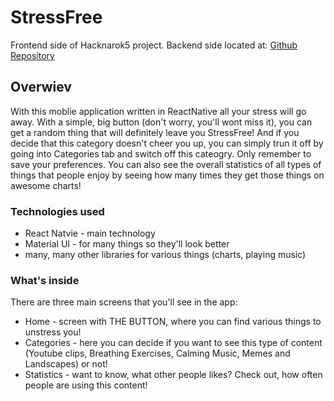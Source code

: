 # StressFree

Frontend side of Hacknarok5 project. Backend side located at: [Github Repository](https://github.com/tomros766/StressFreeServer)

## Overwiev
With this moblie application written in ReactNative all your stress will go away. With a simple, big button (don't worry, you'll wont miss it), you can get a random thing that will definitely leave you StressFree! And if you decide that this category doesn't cheer you up, you can simply trun it off by going into Categories tab and switch off this cateogry. Only remember to save your preferences. You can also see the overall statistics of all types of things that people enjoy by seeing how many times they get those things on awesome charts!

### Technologies used
* React Natvie - main technology
* Material UI - for many things so they'll look better
* many, many other libraries for various things (charts, playing music)

### What's inside
There are three main screens that you'll see in the app:
* Home - screen with THE BUTTON, where you can find various things to unstress you!
* Categories - here you can decide if you want to see this type of content (Youtube clips, Breathing Exercises, Calming Music, Memes and Landscapes) or not!
* Statistics - want to know, what other people likes? Check out, how often people are using this content!
